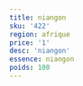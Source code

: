 ```yaml
---
title: niangon
sku: '422'
region: afrique
price: '1'
desc: 'niangon'
essence: niangon
poids: 100
---
```

